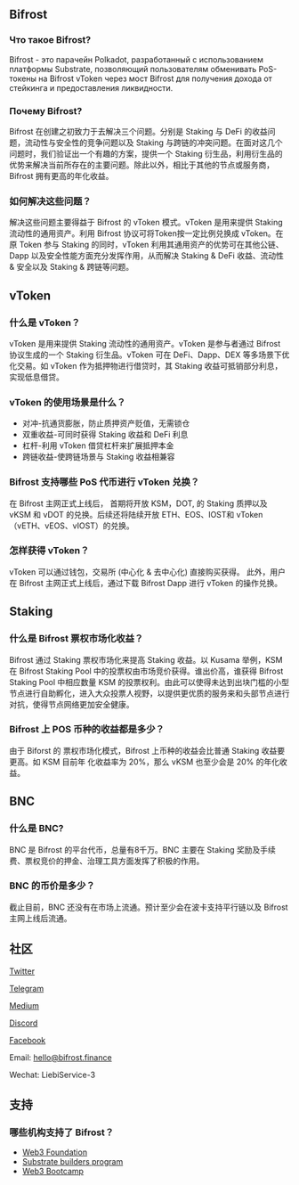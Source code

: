 ## Bifrost

### Что такое Bifrost?

Bifrost - это парачейн Polkadot, разработанный с использованием платформы Substrate, позволяющий пользователям обменивать PoS-токены на Bifrost vToken через мост Bifrost для получения дохода от стейкинга и предоставления ликвидности.

### Почему Bifrost?

Bifrost 在创建之初致力于去解决三个问题。分别是 Staking 与 DeFi 的收益问题，流动性与安全性的竞争问题以及 Staking 与跨链的冲突问题。在面对这几个问题时，我们验证出一个有趣的方案，提供一个 Staking 衍生品，利用衍生品的优势来解决当前所存在的主要问题。除此以外，相比于其他的节点或服务商，Bifrost 拥有更高的年化收益。

### 如何解决这些问题？

解决这些问题主要得益于 Bifrost 的 vToken 模式。vToken 是用来提供 Staking 流动性的通用资产。利用 Bifrost 协议可将Token按一定比例兑换成 vToken。在原 Token 参与 Staking 的同时，vToken 利用其通用资产的优势可在其他公链、Dapp 以及安全性能方面充分发挥作用，从而解决 Staking & DeFi 收益、流动性 & 安全以及 Staking & 跨链等问题。

## vToken

### 什么是 vToken？

vToken 是用来提供 Staking 流动性的通用资产。vToken 是参与者通过 Bifrost 协议生成的一个 Staking 衍生品。vToken 可在 DeFi、Dapp、DEX 等多场景下优化交易。如 vToken 作为抵押物进行借贷时，其 Staking 收益可抵销部分利息，实现低息借贷。

### vToken 的使用场景是什么？

- 对冲-抗通货膨胀，防止质押资产贬值，无需锁仓
- 双重收益-可同时获得 Staking 收益和 DeFi 利息
- 杠杆-利用 vToken 借贷杠杆来扩展抵押本金
- 跨链收益-使跨链场景与 Staking 收益相兼容

### Bifrost 支持哪些 PoS 代币进行 vToken 兑换？

在 Bifrost 主网正式上线后， 首期将开放 KSM，DOT, 的 Staking 质押以及 vKSM 和 vDOT 的兑换。后续还将陆续开放 ETH、EOS、IOST和 vToken（vETH、vEOS、vIOST）的兑换。

### 怎样获得 vToken？

vToken 可以通过钱包，交易所 (中心化 & 去中心化) 直接购买获得。 此外，用户在 Bifrost 主网正式上线后，通过下载 Bifrost Dapp 进行 vToken 的操作兑换。

## Staking

### 什么是 Bifrost 票权市场化收益？

Bifrost 通过 Staking 票权市场化来提高 Staking 收益。以 Kusama 举例，KSM 在  Bifrost Staking Pool 中的投票权由市场竞价获得。谁出价高，谁获得 Bifrost Staking Pool 中相应数量 KSM 的投票权利。由此可以使得未达到出块门槛的小型节点进行自助孵化，进入大众投票人视野，以提供更优质的服务来和头部节点进行对抗，使得节点网络更加安全健康。

### Bifrost 上 POS 币种的收益都是多少？

由于 Biforst 的 票权市场化模式，Bifrost 上币种的收益会比普通 Staking 收益要更高。如 KSM 目前年 化收益率为 20%，那么 vKSM 也至少会是 20% 的年化收益。

## BNC

### 什么是 BNC?

BNC 是 Bifrost 的平台代币，总量有8千万。BNC 主要在 Staking 奖励及手续费、票权竞价的押金、治理工具方面发挥了积极的作用。

### BNC 的币价是多少？

截止目前，BNC 还没有在市场上流通。预计至少会在波卡支持平行链以及 Bifrost 主网上线后流通。

## 社区


[Twitter](https://twitter.com/bifrost_network)

[Telegram](https://t.me/bifrost_networkP)

[Medium](https://medium.com/@bifrost_network)

[Discord](https://discord.com/channels/704931715222732870/704931715961061379)

[Facebook](https://www.facebook.com/groups/792195241270123)

Email: <hello@bifrost.finance>

Wechat: LiebiService-3

## 支持

### 哪些机构支持了 Bifrost？

- [Web3 Foundation](https://web3.foundation/)
- [Substrate builders program](https://www.substrate.io/builders-program/)
- [Web3 Bootcamp](https://bootcamp.web3.foundation/)

